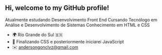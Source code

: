 ## Hi, welcome to my GitHub profile!

Atualmente estudando Desenvolvimento Front End
Cursando Tecnólogo em Análise e Desenvolvimento de Sistemas
Conhecimento em HTML e CSS

- 🌍 Rio Grande do Sul 🇧🇷
- 🧠 Finalizando CSS e posteriormente iniciarei JavaScript
- ✉️ andersongonclvz@gmail.com
